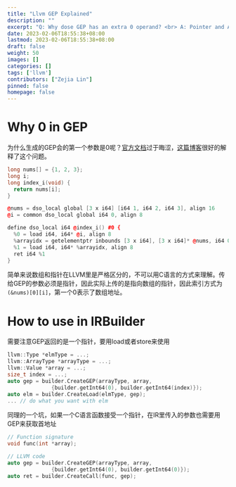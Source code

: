 ```yaml
---
title: "Llvm GEP Explained"
description: ""
excerpt: "Q: Why dose GEP has an extra 0 operand? <br> A: Pointer and ArrayType is not the same in LLVM."
date: 2023-02-06T18:55:38+08:00
lastmod: 2023-02-06T18:55:38+08:00
draft: false
weight: 50
images: []
categories: []
tags: ['llvm']
contributors: ["Zejia Lin"]
pinned: false
homepage: false
---
```


# Why 0 in GEP

为什么生成的GEP会的第一个参数是0呢？[官方文档](https://llvm.org/docs/GetElementPtr.html)过于晦涩，[这篇博客](https://blog.yossarian.net/2020/09/19/LLVMs-getelementptr-by-example)很好的解释了这个问题。

```cpp
long nums[] = {1, 2, 3};
long i;
long index_i(void) {
  return nums[i];
}
```

```cpp
@nums = dso_local global [3 x i64] [i64 1, i64 2, i64 3], align 16
@i = common dso_local global i64 0, align 8

define dso_local i64 @index_i() #0 {
  %0 = load i64, i64* @i, align 8
  %arrayidx = getelementptr inbounds [3 x i64], [3 x i64]* @nums, i64 0, i64 %0
  %1 = load i64, i64* %arrayidx, align 8
  ret i64 %1
}
```

简单来说数组和指针在LLVM里是严格区分的，不可以用C语言的方式来理解。传给GEP的参数必须是指针，因此实际上传的是指向数组的指针，因此索引方式为`(&nums)[0][i]`，第一个0表示了数组地址。

# How to use in IRBuilder

需要注意GEP返回的是一个指针，要用load或者store来使用

```cpp
llvm::Type *elmType = ...;
llvm::ArrayType *arrayType = ...;
llvm::Value *array = ...;
size_t index = ...;
auto gep = builder.CreateGEP(arrayType, array, 
              {builder.getInt64(0), builder.getInt64(index)});
auto elm = builder.CreateLoad(elmType, gep);
... // do what you want with elm
```

同理的一个坑，如果一个C语言函数接受一个指针，在IR里传入的参数也需要用GEP来获取首地址

```cpp
// Function signature
void func(int *array);

// LLVM code
auto gep = builder.CreateGEP(arrayType, array, 
              {builder.getInt64(0), builder.getInt64(0)});
auto ret = builder.CreateCall(func, gep);
```

